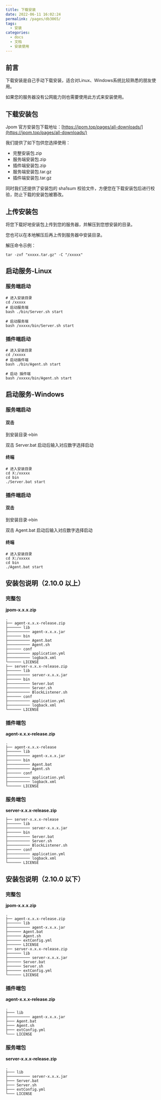 ```yaml
---
title: 下载安装
date: 2022-06-11 16:02:24
permalink: /pages/db3065/
tags: 
  - 安装
categories: 
  - docs
  - 文档
  - 安装使用
---
```


## 前言

下载安装是自己手动下载安装，适合对Linux、Windows系统比较熟悉的朋友使用。

如果您的服务器没有公网能力则也需要使用此方式来安装使用。

## 下载安装包

Jpom 官方安装包下载地址：[https://jpom.top/pages/all-downloads/](https://jpom.top/pages/all-downloads/)

我们提供了如下包供您选择使用：

- 完整安装包.zip
- 服务端安装包.zip
- 插件端安装包.zip
- 服务端安装包.tar.gz
- 插件端安装包.tar.gz

同时我们还提供了安装包的 sha1sum 校验文件，方便您在下载安装包后进行校验，防止下载的安装包被篡改。


## 上传安装包

将您下载好地安装包上传到您的服务器，并解压到您想安装的目录。

您也可以在本地解压后再上传到服务器中安装目录。

解压命令示例：

```shell
tar -zxf "xxxxx.tar.gz" -C "/xxxxx"
```

## 启动服务-Linux

### 服务端启动

```shell
# 进入安装目录
cd /xxxxx
# 启动服务端
bash ./bin/Server.sh start
```

```shell
# 启动服务端
bash /xxxxx/bin/Server.sh start
```

### 插件端启动

```shell
# 进入安装目录
cd /xxxxx
# 启动插件端
bash ./bin/Agent.sh start
```

```shell
# 启动 插件端
bash /xxxxx/bin/Agent.sh start
```

## 启动服务-Windows

### 服务端启动

#### 双击

到安装目录->bin

双击 Server.bat 启动后输入对应数字选择启动

#### 终端

```shell
# 进入安装目录
cd X:/xxxxx
cd bin
./Server.bat start
```


### 插件端启动

#### 双击

到安装目录->bin

双击 Agent.bat 启动后输入对应数字选择启动

#### 终端

```shell
# 进入安装目录
cd X:/xxxxx
cd bin
./Agent.bat start
```


## 安装包说明（2.10.0 以上）


### 完整包

**jpom-x.x.x.zip**

```
.
├── agent-x.x.x-release.zip
├────── lib
├────────── agent-x.x.x.jar
├────── bin
├────────── Agent.bat
├────────── Agent.sh
├────── conf
├────────── application.yml
├────────── logback.xml
└────── LICENSE
├── server-x.x.x-release.zip
├────── lib
├────────── server-x.x.x.jar
├────── bin
├────────── Server.bat
├────────── Server.sh
├────────── BlockListener.sh
├────── conf
├────────── application.yml
├────────── logback.xml
└────── LICENSE
```

### 插件端包

**agent-x.x.x-release.zip**

```
.
├── agent-x.x.x-release
├────── lib
├────────── agent-x.x.x.jar
├────── bin
├────────── Agent.bat
├────────── Agent.sh
├────── conf
├────────── application.yml
├────────── logback.xml
└────── LICENSE
```

### 服务端包

**server-x.x.x-release.zip**

```
├── server-x.x.x-release
├────── lib
├────────── server-x.x.x.jar
├────── bin
├────────── Server.bat
├────────── Server.sh
├────────── BlockListener.sh
├────── conf
├────────── application.yml
├────────── logback.xml
└────── LICENSE
```

## 安装包说明（2.10.0 以下）

### 完整包

**jpom-x.x.x.zip**

```
.
├── agent-x.x.x-release.zip
├────── lib
├────────── agent-x.x.x.jar
├────── Agent.bat
├────── Agent.sh
├────── extConfig.yml
├────── LICENSE
├── server-x.x.x-release.zip
├────── lib
├────────── server-x.x.x.jar
├────── Server.bat
├────── Server.sh
├────── extConfig.yml
└────── LICENSE
```

### 插件端包

**agent-x.x.x-release.zip**

```
.
├─── lib
├────────── agent-x.x.x.jar
├─── Agent.bat
├─── Agent.sh
├─── extConfig.yml
└─── LICENSE
```

### 服务端包

**server-x.x.x-release.zip**

```
.
├─── lib
├────────── server-x.x.x.jar
├─── Server.bat
├─── Server.sh
├─── extConfig.yml
└─── LICENSE
```